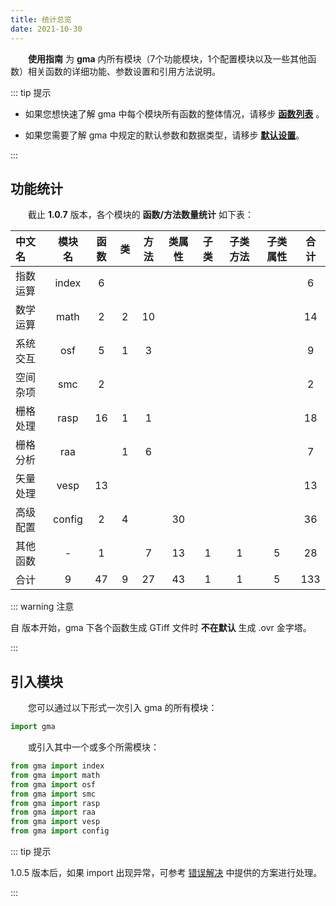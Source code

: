 ```yaml
---
title: 统计总览
date: 2021-10-30
---
```


**&emsp;&emsp;使用指南** 为 **gma** 内所有模块（7个功能模块，1个配置模块以及一些其他函数）相关函数的详细功能、参数设置和引用方法说明。

::: tip 提示

* 如果您想快速了解 gma 中每个模块所有函数的整体情况，请移步 **[函数列表](Function.html)** 。

* 如果您需要了解 gma 中规定的默认参数和数据类型，请移步 **[默认设置](/Explore/Default.html)**。

:::

## 功能统计

&emsp;&emsp;截止 **1.0.7**  版本，各个模块的 **函数/方法数量统计** 如下表：

|  中文名  | 模块名 | 函数 |  类  | 方法 | 类属性 | 子类 | 子类方法 | 子类属性 | 合计 |
| :------- | :----: | :--: | :--: | :----: | :----: | :--: | :------: | :------: | :--: |
| 指数运算 | index  |  6   |      |        |        |      |          |          |  6   |
| 数学运算 |  math  |  2   |  2   |   10   |        |      |          |          |  14  |
| 系统交互 |  osf   |  5   |  1   |   3    |        |      |          |          |  9   |
| 空间杂项 |  smc   |  2   |      |        |        |      |          |          |  2   |
| 栅格处理 |  rasp  |  16  |  1   |   1    |        |      |          |          |  18  |
| 栅格分析 |  raa   |      |  1   |   6    |        |      |          |          |  7   |
| 矢量处理 |  vesp  |  13  |      |        |        |      |          |          |  13  |
| 高级配置 | config |  2   |  4   |        |   30   |      |          |          |  36  |
| 其他函数 |   -    |  1   |      |   7    |   13   |  1   |    1     |    5     |  28  |
|   合计   |   9    |  47  |  9   |   27   |   43   |  1   |    1     |    5     | 133  |

::: warning 注意

自 <Badge text="1.0.7" vertical='middle'/>  版本开始，gma 下各个函数生成 GTiff 文件时 **不在默认** 生成 .ovr 金字塔。

:::

## 引入模块

&emsp;&emsp;您可以通过以下形式一次引入 gma 的所有模块：

```python
import gma
```

&emsp;&emsp;或引入其中一个或多个所需模块：

```python
from gma import index
from gma import math
from gma import osf
from gma import smc
from gma import rasp
from gma import raa
from gma import vesp
from gma import config
```

::: tip 提示

1.0.5 版本后，如果 import 出现异常，可参考 [错误解决](/Install.html#错误解决) 中提供的方案进行处理。

:::


